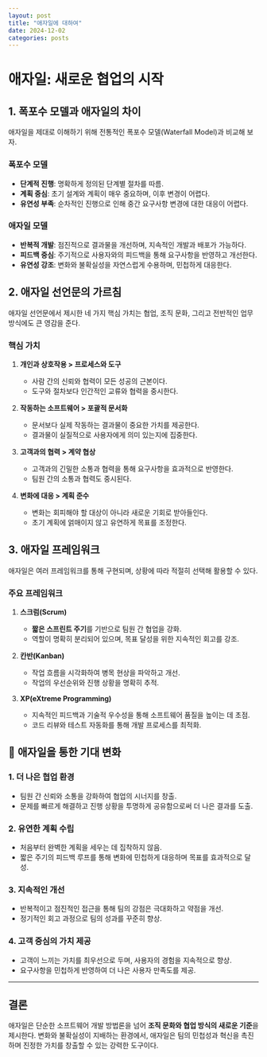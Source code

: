 ```yaml
---
layout: post
title: "애자일에 대하여"
date: 2024-12-02
categories: posts
---
```


# 애자일: 새로운 협업의 시작

## 1. 폭포수 모델과 애자일의 차이
애자일을 제대로 이해하기 위해 전통적인 폭포수 모델(Waterfall Model)과 비교해 보자.

### 폭포수 모델
- **단계적 진행**: 명확하게 정의된 단계별 절차를 따름.
- **계획 중심**: 초기 설계와 계획이 매우 중요하며, 이후 변경이 어렵다.
- **유연성 부족**: 순차적인 진행으로 인해 중간 요구사항 변경에 대한 대응이 어렵다.

### 애자일 모델
- **반복적 개발**: 점진적으로 결과물을 개선하며, 지속적인 개발과 배포가 가능하다.
- **피드백 중심**: 주기적으로 사용자와의 피드백을 통해 요구사항을 반영하고 개선한다.
- **유연성 강조**: 변화와 불확실성을 자연스럽게 수용하며, 민첩하게 대응한다.

## 2. 애자일 선언문의 가르침
애자일 선언문에서 제시한 네 가지 핵심 가치는 협업, 조직 문화, 그리고 전반적인 업무 방식에도 큰 영감을 준다.

### 핵심 가치
1. **개인과 상호작용 > 프로세스와 도구**
   - 사람 간의 신뢰와 협력이 모든 성공의 근본이다.
   - 도구와 절차보다 인간적인 교류와 협력을 중시한다.
   
2. **작동하는 소프트웨어 > 포괄적 문서화**
   - 문서보다 실제 작동하는 결과물이 중요한 가치를 제공한다.
   - 결과물이 실질적으로 사용자에게 의미 있는지에 집중한다.
   
3. **고객과의 협력 > 계약 협상**
   - 고객과의 긴밀한 소통과 협력을 통해 요구사항을 효과적으로 반영한다.
   - 팀원 간의 소통과 협력도 중시된다.
   
4. **변화에 대응 > 계획 준수**
   - 변화는 회피해야 할 대상이 아니라 새로운 기회로 받아들인다.
   - 초기 계획에 얽매이지 않고 유연하게 목표를 조정한다.

## 3. 애자일 프레임워크
애자일은 여러 프레임워크를 통해 구현되며, 상황에 따라 적절히 선택해 활용할 수 있다.

### 주요 프레임워크
1. **스크럼(Scrum)**  
   - **짧은 스프린트 주기**를 기반으로 팀원 간 협업을 강화.
   - 역할이 명확히 분리되어 있으며, 목표 달성을 위한 지속적인 회고를 강조.

2. **칸반(Kanban)**  
   - 작업 흐름을 시각화하여 병목 현상을 파악하고 개선.
   - 작업의 우선순위와 진행 상황을 명확히 추적.

3. **XP(eXtreme Programming)**  
   - 지속적인 피드백과 기술적 우수성을 통해 소프트웨어 품질을 높이는 데 초점.
   - 코드 리뷰와 테스트 자동화를 통해 개발 프로세스를 최적화.

## 🔑 애자일을 통한 기대 변화

### 1. 더 나은 협업 환경
- 팀원 간 신뢰와 소통을 강화하여 협업의 시너지를 창출.
- 문제를 빠르게 해결하고 진행 상황을 투명하게 공유함으로써 더 나은 결과를 도출.

### 2. 유연한 계획 수립
- 처음부터 완벽한 계획을 세우는 데 집착하지 않음.
- 짧은 주기의 피드백 루프를 통해 변화에 민첩하게 대응하며 목표를 효과적으로 달성.

### 3. 지속적인 개선
- 반복적이고 점진적인 접근을 통해 팀의 강점은 극대화하고 약점을 개선.
- 정기적인 회고 과정으로 팀의 성과를 꾸준히 향상.

### 4. 고객 중심의 가치 제공
- 고객이 느끼는 가치를 최우선으로 두며, 사용자의 경험을 지속적으로 향상.
- 요구사항을 민첩하게 반영하여 더 나은 사용자 만족도를 제공.

---

## 결론
애자일은 단순한 소프트웨어 개발 방법론을 넘어 **조직 문화와 협업 방식의 새로운 기준**을 제시한다. 변화와 불확실성이 지배하는 환경에서, 애자일은 팀의 민첩성과 혁신을 촉진하며 진정한 가치를 창출할 수 있는 강력한 도구이다.
